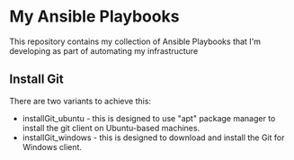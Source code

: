 # My Ansible Playbooks
This repository contains my collection of Ansible Playbooks that I'm developing as part of automating my infrastructure 

## Install Git
There are two variants to achieve this: 
* installGit_ubuntu - this is designed to use "apt" package manager to install the git client on Ubuntu-based machines.
* installGit_windows - this is designed to download and install the Git for Windows client.